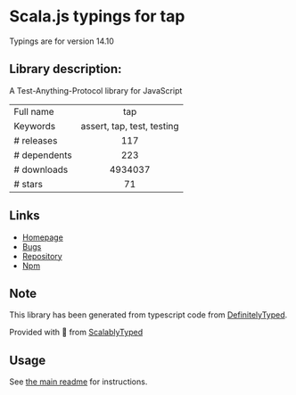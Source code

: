 
# Scala.js typings for tap

Typings are for version 14.10

## Library description:
A Test-Anything-Protocol library for JavaScript

|                    |                 |
| ------------------ | :-------------: |
| Full name          | tap |
| Keywords           | assert, tap, test, testing |
| # releases         | 117 |
| # dependents       | 223 |
| # downloads        | 4934037 |
| # stars            | 71 |

## Links
- [Homepage](http://www.node-tap.org/)
- [Bugs](https://github.com/tapjs/node-tap/issues)
- [Repository](https://github.com/tapjs/node-tap)
- [Npm](https://www.npmjs.com/package/tap)
    


## Note
This library has been generated from typescript code from [DefinitelyTyped](https://definitelytyped.org).

Provided with :purple_heart: from [ScalablyTyped](https://github.com/oyvindberg/ScalablyTyped)

## Usage
See [the main readme](../../readme.md) for instructions.


